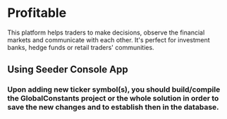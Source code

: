 # Profitable
This platform helps traders to make decisions, observe the financial markets and communicate with each other. It's perfect for investment banks, hedge funds or retail traders' communities.


## Using Seeder Console App

### Upon adding new ticker symbol(s), you should build/compile the **GlobalConstants** project or the whole solution in order to save the new changes and to establish then in the database.
